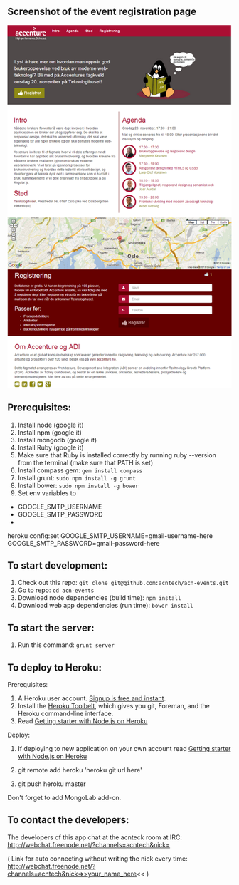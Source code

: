 ## Screenshot of the event registration page
![Screenshot of the event registration page](screenshot.png)

## Prerequisites:
1. Install node (google it)
1. Install npm (google it)
1. Install mongodb (google it)
1. Install Ruby (google it)
1. Make sure that Ruby is installed correctly by running ruby --version from the terminal (make sure that PATH is set)
1. Install compass gem: `gem install compass`
1. Install grunt: `sudo npm install -g grunt`
1. Install bower: `sudo npm install -g bower`
1. Set env variables to

* GOOGLE_SMTP_USERNAME
* GOOGLE_SMTP_PASSWORD
* 
heroku config:set GOOGLE_SMTP_USERNAME=gmail-username-here GOOGLE_SMTP_PASSWORD=gmail-password-here

## To start development:
1. Check out this repo: `git clone git@github.com:acntech/acn-events.git`
1. Go to repo: `cd acn-events`
1. Download node dependencies (build time): `npm install`
1. Download web app dependencies (run time): `bower install`

## To start the server:
1. Run this command: `grunt server`

## To deploy to Heroku:
Prerequisites:

1. A Heroku user account. [Signup is free and instant](https://api.heroku.com/signup/devcenter).
1. Install the [Heroku Toolbelt](https://toolbelt.heroku.com/), which gives you git, Foreman, and the Heroku command-line interface.
1. Read [Getting starter with Node.js on Heroku](https://devcenter.heroku.com/articles/getting-started-with-nodejs)

Deploy:
1. If deploying to new application on your own account read [Getting starter with Node.js on Heroku](https://devcenter.heroku.com/articles/getting-started-with-nodejs)

1. git remote add heroku 'heroku git url here'
1. git push heroku master

Don't forget to add MongoLab add-on.

## To contact the developers:
The developers of this app chat at the acnteck room at IRC:
http://webchat.freenode.net/?channels=acntech&nick=

( Link for auto connecting without writing the nick every time:
	http://webchat.freenode.net/?channels=acntech&nick=>>your_name_here<< )
